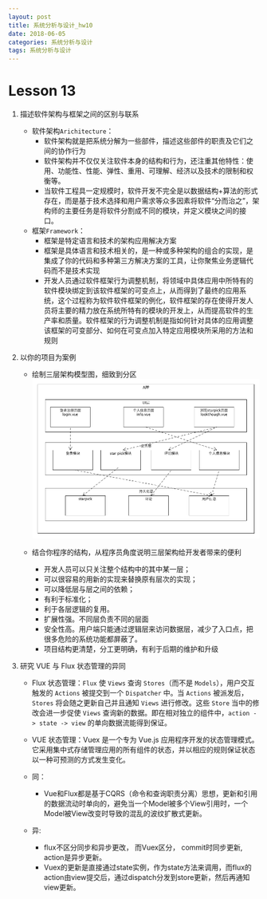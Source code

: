 ```yaml
---
layout: post
title: 系统分析与设计_hw10
date: 2018-06-05
categories: 系统分析与设计
tags: 系统分析与设计
---
```

# Lesson 13
1. 描述软件架构与框架之间的区别与联系
	* 软件架构`Arichitecture`：
		* 软件架构就是把系统分解为一些部件，描述这些部件的职责及它们之间的协作行为
		* 软件架构并不仅仅关注软件本身的结构和行为，还注重其他特性：使用、功能性、性能、弹性、重用、可理解、经济以及技术的限制和权衡等。
		* 当软件工程具一定规模时，软件开发不完全是以数据结构+算法的形式存在，而是基于技术选择和用户需求等众多因素将软件“分而治之”，架构师的主要任务是将软件分割成不同的模块，并定义模块之间的接口。
	* 框架`Framework`：
		* 框架是特定语言和技术的架构应用解决方案
		* 框架是具体语言和技术相关的，是一种或多种架构的组合的实现，是集成了你的代码和多种第三方解决方案的工具，让你聚焦业务逻辑代码而不是技术实现
		* 开发人员通过软件框架行为调整机制，将领域中具体应用中所特有的软件模块绑定到该软件框架的可变点上，从而得到了最终的应用系统，这个过程称为软件软件框架的例化，软件框架的存在使得开发人员将主要的精力放在系统所特有的模块的开发上，从而提高软件的生产率和质量。软件框架的行为调整机制是指如何针对具体的应用调整该框架的可变部分、如何在可变点加入特定应用模块所采用的方法和规则

2. 以你的项目为案例   
	* 绘制三层架构模型图，细致到分区      
	![](/img/SAD-hw10-1.png)  
	  
	* 结合你程序的结构，从程序员角度说明三层架构给开发者带来的便利
		* 开发人员可以只关注整个结构中的其中某一层；
		* 可以很容易的用新的实现来替换原有层次的实现；
		* 可以降低层与层之间的依赖；
		* 有利于标准化；
		* 利于各层逻辑的复用。
		* 扩展性强。不同层负责不同的层面
		* 安全性高。用户端只能通过逻辑层来访问数据层，减少了入口点，把很多危险的系统功能都屏蔽了。
		* 项目结构更清楚，分工更明确，有利于后期的维护和升级


3. 研究 VUE 与 Flux 状态管理的异同
	* Flux 状态管理：`Flux` 使 `Views` 查询 `Stores`（而不是 `Models`），用户交互触发的 `Actions` 被提交到一个 `Dispatcher` 中。当 `Actions` 被派发后，`Stores` 将会随之更新自己并且通知 `Views` 进行修改。这些 `Store` 当中的修改会进一步促使 `Views` 查询新的数据。即在相对独立的组件中，`action -> state -> view` 的单向数据流能得到保证。
    * VUE 状态管理：Vuex 是一个专为 Vue.js 应用程序开发的状态管理模式。它采用集中式存储管理应用的所有组件的状态，并以相应的规则保证状态以一种可预测的方式发生变化。

    * 同：
    	* Vue和Flux都是基于CQRS（命令和查询职责分离）思想，更新和引用的数据流动时单向的，避免当一个Model被多个View引用时，一个Model被View改变时导致的混乱的波纹扩散式更新。
	* 异:
		* flux不区分同步和异步更改， 而Vuex区分， commit时同步更新, action是异步更新。
		* Vuex的更新是直接通过state实例，作为state方法来调用，而flux的action由view提交后，通过dispatch分发到store更新，然后再通知view更新。

	
	
